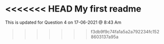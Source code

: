 <<<<<<< HEAD
My first readme
=======

This is updated for Question 4 on 17-06-2021 @ 8:43 Am
>>>>>>> f3db9f9c74fa1a5a2a792234fc1528603137a95a
